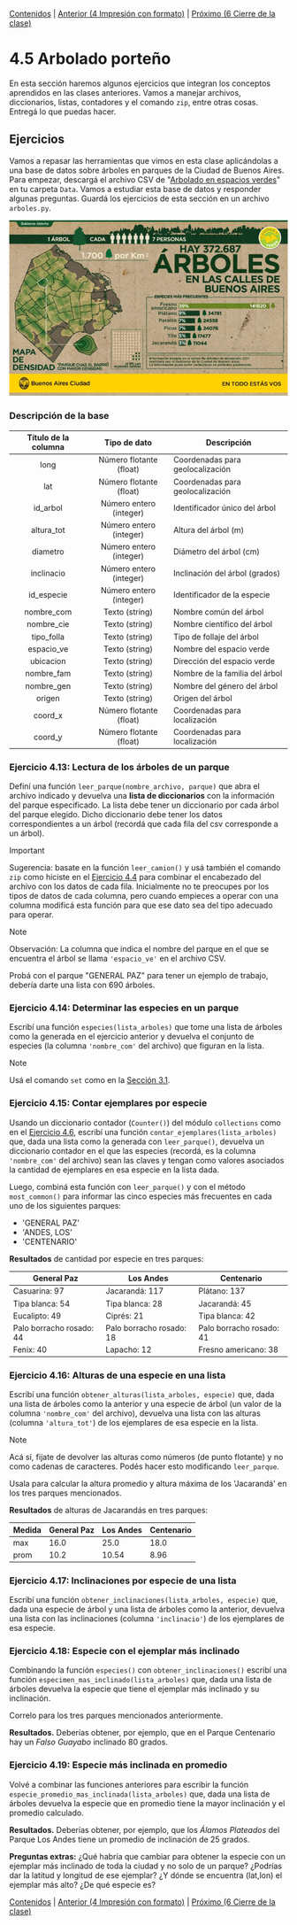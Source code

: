 [Contenidos](../Contenidos.md) \| [Anterior (4 Impresión con formato)](04_Formato.md) \| [Próximo (6 Cierre de la clase)](06_Cierre.md)

# 4.5 Arbolado porteño


En esta sección haremos algunos ejercicios que integran los conceptos aprendidos en las clases anteriores. Vamos a manejar archivos, diccionarios, listas, contadores y el comando `zip`, entre otras cosas. Entregá lo que puedas hacer. 

## Ejercicios

Vamos a repasar las herramientas que vimos en esta clase aplicándolas a una base de datos sobre árboles en parques de la Ciudad de Buenos Aires. Para empezar, descargá el archivo CSV de "[Arbolado en espacios verdes](https://data.buenosaires.gob.ar/dataset/arbolado-espacios-verdes)" en tu carpeta `Data`. Vamos a estudiar esta base de datos y responder algunas preguntas. Guardá los ejercicios de esta sección en un archivo `arboles.py`.

![Arbolado porteño](arboles.jpg)

### Descripción de la base

| Título de la columna |      Tipo de dato       | Descripción                      |
| :------------------: | :---------------------: | -------------------------------- |
|         long         | Número flotante (float) | Coordenadas para geolocalización |
|         lat          | Número flotante (float) | Coordenadas para geolocalización |
|       id_arbol       | Número entero (integer) | Identificador único del árbol    |
|      altura_tot      | Número entero (integer) | Altura del árbol (m)             |
|       diametro       | Número entero (integer) | Diámetro del árbol (cm)          |
|      inclinacio      | Número entero (integer) | Inclinación del árbol (grados)   |
|      id_especie      | Número entero (integer) | Identificador de la especie      |
|      nombre_com      |     Texto (string)      | Nombre común del árbol           |
|      nombre_cie      |     Texto (string)      | Nombre científico del árbol      |
|      tipo_folla      |     Texto (string)      | Tipo de follaje del árbol        |
|      espacio_ve      |     Texto (string)      | Nombre del espacio verde         |
|      ubicacion       |     Texto (string)      | Dirección del espacio verde      |
|      nombre_fam      |     Texto (string)      | Nombre de la familia del árbol   |
|      nombre_gen      |     Texto (string)      | Nombre del género del árbol      |
|        origen        |     Texto (string)      | Origen del árbol                 |
|       coord_x        | Número flotante (float) | Coordenadas para localización    |
|       coord_y        | Número flotante (float) | Coordenadas para localización    |


### Ejercicio 4.13: Lectura de los árboles de un parque
Definí una función `leer_parque(nombre_archivo, parque)` que abra el archivo indicado y devuelva una **lista de diccionarios** con la información del parque especificado. La lista debe tener un diccionario por cada árbol del parque elegido. Dicho diccionario debe tener los datos correspondientes a un árbol (recordá que cada fila del csv corresponde a un árbol).

> [!IMPORTANT]
> Sugerencia: basate en la función `leer_camion()` y usá también el comando `zip` como hiciste en el [Ejercicio 4.4](../04_Datos/02_Secuencias.md#ejercicio-44-la-funcion-zip) para combinar el encabezado del archivo con los datos de cada fila. Inicialmente no te preocupes por los tipos de datos de cada columna, pero cuando empieces a operar con una columna modificá esta función para que ese dato sea del tipo adecuado para operar.

> [!NOTE]
> Observación: La columna que indica el nombre del parque en el que se encuentra el árbol se llama `'espacio_ve'` en el archivo CSV.

Probá con el parque "GENERAL PAZ" para tener un ejemplo de trabajo, debería darte una lista con 690 árboles.

### Ejercicio 4.14: Determinar las especies en un parque
Escribí una función `especies(lista_arboles)` que tome una lista de árboles como la generada en el ejercicio anterior y devuelva el conjunto de especies (la columna `'nombre_com'` del archivo) que figuran en la lista.

> [!NOTE]
> Usá el comando `set` como en la [Sección 3.1](../03_Contenedores_y_Errores/01_Contenedores.md#conjuntos).

### Ejercicio 4.15: Contar ejemplares por especie
Usando un diccionario contador (``Counter()``) del módulo `collections` como en el [Ejercicio 4.6](../04_Datos/03_Contadores.md#ejercicio-46-contadores), escribí una función `contar_ejemplares(lista_arboles)` que, dada una lista como la generada con `leer_parque()`, devuelva un diccionario contador en el que las especies (recordá, es la columna `'nombre_com'` del archivo) sean las claves y tengan como valores asociados la cantidad de ejemplares en esa especie en la lista dada.

Luego, combiná esta función con `leer_parque()` y con el método `most_common()` para informar las cinco especies más frecuentes en cada uno de los siguientes parques:

- 'GENERAL PAZ'
- 'ANDES, LOS'
- 'CENTENARIO'

**Resultados** de cantidad por especie en tres parques:

| General Paz              | Los Andes                | Centenario               |
| ------------------------ | ------------------------ | ------------------------ |
| Casuarina: 97            | Jacarandá: 117           | Plátano: 137             |
| Tipa blanca: 54          | Tipa blanca: 28          | Jacarandá: 45            |
| Eucalipto: 49            | Ciprés: 21               | Tipa blanca: 42          |
| Palo borracho rosado: 44 | Palo borracho rosado: 18 | Palo borracho rosado: 41 |
| Fenix: 40                | Lapacho: 12              | Fresno americano: 38     |


### Ejercicio 4.16: Alturas de una especie en una lista
Escribí una función `obtener_alturas(lista_arboles, especie)` que, dada una lista de árboles como la anterior y una especie de árbol (un valor de la columna `'nombre_com'` del archivo), devuelva una lista con las alturas (columna `'altura_tot'`) de los ejemplares de esa especie en la lista.

> [!NOTE]
> Acá sí, fijate de devolver las alturas como números (de punto flotante) y no como cadenas de caracteres. Podés hacer esto modificando `leer_parque`.

Usala para calcular la altura promedio y altura máxima de los 'Jacarandá' en los tres parques mencionados.

**Resultados** de alturas de Jacarandás en tres parques:

| Medida | General Paz | Los Andes | Centenario |
| ------ | ----------- | --------- | ---------- |
| max    | 16.0        | 25.0      | 18.0       |
| prom   | 10.2        | 10.54     | 8.96       |

### Ejercicio 4.17: Inclinaciones por especie de una lista
Escribí una función `obtener_inclinaciones(lista_arboles, especie)` que, dada una especie de árbol y una lista de árboles como la anterior, devuelva una lista con las inclinaciones (columna `'inclinacio'`) de los ejemplares de esa especie.

### Ejercicio 4.18: Especie con el ejemplar más inclinado
Combinando la función `especies()` con `obtener_inclinaciones()` escribí una función `especimen_mas_inclinado(lista_arboles)` que, dada una lista de árboles devuelva la especie que tiene el ejemplar más inclinado y su inclinación.

Correlo para los tres parques mencionados anteriormente.

**Resultados.** Deberías obtener, por ejemplo, que en el Parque Centenario hay un _Falso Guayabo_ inclinado 80 grados.


### Ejercicio 4.19: Especie más inclinada en promedio
Volvé a combinar las funciones anteriores para escribir la función `especie_promedio_mas_inclinada(lista_arboles)` que, dada una lista de árboles devuelva la especie que en promedio tiene la mayor inclinación y el promedio calculado.

**Resultados.** Deberías obtener, por ejemplo, que los _Álamos Plateados_ del Parque Los Andes tiene un promedio de inclinación de 25 grados.

**Preguntas extras:** ¿Qué habría que cambiar para obtener la especie con un ejemplar más inclinado de toda la ciudad y no solo de un parque? ¿Podrías dar la latitud y longitud de ese ejemplar? ¿Y dónde se encuentra (lat,lon) el ejemplar más alto? ¿De qué especie es?


[Contenidos](../Contenidos.md) \| [Anterior (4 Impresión con formato)](04_Formato.md) \| [Próximo (6 Cierre de la clase)](06_Cierre.md)

